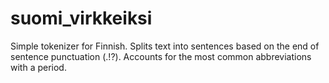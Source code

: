 # suomi_virkkeiksi

Simple tokenizer for Finnish. Splits text into sentences based on the end of sentence punctuation (.!?). Accounts for the most common abbreviations with a period.
